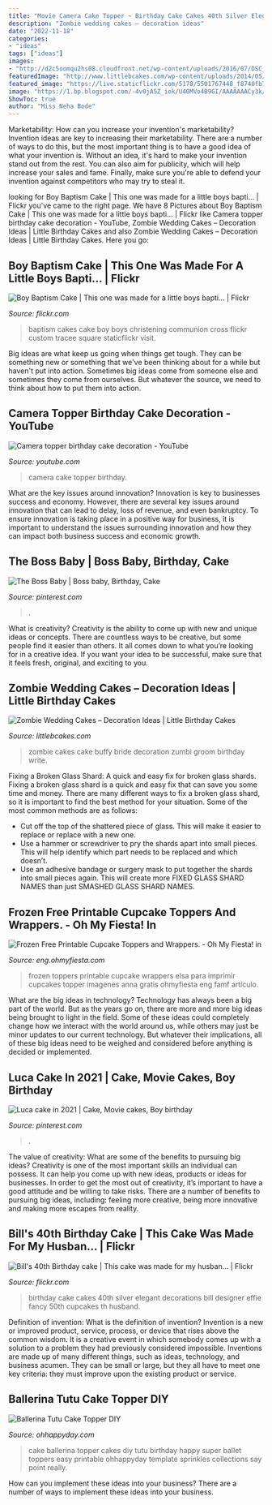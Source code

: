 ```yaml
---
title: "Movie Camera Cake Topper ~ Birthday Cake Cakes 40th Silver Elegant Decorations Bill Designer Effie Fancy 50th Cupcakes Th Husband"
description: "Zombie wedding cakes – decoration ideas"
date: "2022-11-18"
categories:
- "ideas"
tags: ["ideas"]
images:
- "http://d2c5oomqu2hs08.cloudfront.net/wp-content/uploads/2016/07/DSC_5060.jpg"
featuredImage: "http://www.littlebcakes.com/wp-content/uploads/2014/05/Zombie-Wedding-Cakes-Pictures.jpg"
featured_image: "https://live.staticflickr.com/5178/5501767448_f8740fb7dc_b.jpg"
image: "https://1.bp.blogspot.com/-4v0jA5Z_iok/U40MVo4B9GI/AAAAAAACy3k/bOudoR3KoG0/s1600/frozen-wrappers-and-toppers9.jpg"
ShowToc: true
author: "Miss Neha Bode"
---
```



Marketability: How can you increase your invention's marketability?
Invention ideas are key to increasing their marketability. There are a number of ways to do this, but the most important thing is to have a good idea of what your invention is. Without an idea, it's hard to make your invention stand out from the rest. You can also aim for publicity, which will help increase your sales and fame. Finally, make sure you're able to defend your invention against competitors who may try to steal it.

	

		
looking for Boy Baptism Cake | This one was made for a little boys bapti… | Flickr you've came to the right page. We have 8 Pictures about Boy Baptism Cake | This one was made for a little boys bapti… | Flickr like Camera topper birthday cake decoration - YouTube, Zombie Wedding Cakes – Decoration Ideas | Little Birthday Cakes and also Zombie Wedding Cakes – Decoration Ideas | Little Birthday Cakes. Here you go:
		
    
## Boy Baptism Cake | This One Was Made For A Little Boys Bapti… | Flickr

<img loading=lazy src="https://c2.staticflickr.com/8/7074/7194257786_b4a4d2d3f5_b.jpg" onerror="this.onerror=null;this.src='https://tse4.mm.bing.net/th?id=OIP.pqGvrKb0f5Len_2QeigJ0wHaHY&amp;pid=15.1';" alt="Boy Baptism Cake | This one was made for a little boys bapti… | Flickr">

_Source: flickr.com_

>baptism cakes cake boy boys christening communion cross flickr custom tracee square staticflickr visit. 

	

Big ideas are what keep us going when things get tough. They can be something new or something that we've been thinking about for a while but haven't put into action. Sometimes big ideas come from someone else and sometimes they come from ourselves. But whatever the source, we need to think about how to put them into action.

    
## Camera Topper Birthday Cake Decoration - YouTube

<img loading=lazy src="https://i.ytimg.com/vi/djZifhYO8mc/maxresdefault.jpg" onerror="this.onerror=null;this.src='https://tse2.mm.bing.net/th?id=OIP.-ziE4NDtWirua54NNoYBUwHaEK&amp;pid=15.1';" alt="Camera topper birthday cake decoration - YouTube">

_Source: youtube.com_

>camera cake topper birthday. 

	

What are the key issues around innovation?
Innovation is key to businesses success and economy. However, there are several key issues around innovation that can lead to delay, loss of revenue, and even bankruptcy. To ensure innovation is taking place in a positive way for business, it is important to understand the issues surrounding innovation and how they can impact both business success and economic growth.

    
## The Boss Baby | Boss Baby, Birthday, Cake

<img loading=lazy src="https://i.pinimg.com/736x/51/10/b1/5110b12c68f72fefe6425ebe0b2b1185.jpg" onerror="this.onerror=null;this.src='https://tse4.mm.bing.net/th?id=OIP.1ezJ0wEMGwAdzMW8XWhQJQHaJ_&amp;pid=15.1';" alt="The Boss Baby | Boss baby, Birthday, Cake">

_Source: pinterest.com_

>. 

	

What is creativity?
Creativity is the ability to come up with new and unique ideas or concepts. There are countless ways to be creative, but some people find it easier than others. It all comes down to what you’re looking for in a creative idea. If you want your idea to be successful, make sure that it feels fresh, original, and exciting to you.

    
## Zombie Wedding Cakes – Decoration Ideas | Little Birthday Cakes

<img loading=lazy src="http://www.littlebcakes.com/wp-content/uploads/2014/05/Zombie-Wedding-Cakes-Pictures.jpg" onerror="this.onerror=null;this.src='https://tse3.mm.bing.net/th?id=OIP.MdG5vi9LW2Y-w-O9KCgncgHaJ4&amp;pid=15.1';" alt="Zombie Wedding Cakes – Decoration Ideas | Little Birthday Cakes">

_Source: littlebcakes.com_

>zombie cakes cake buffy bride decoration zumbi groom birthday write. 

	

Fixing a Broken Glass Shard: A quick and easy fix for broken glass shards.
Fixing a broken glass shard is a quick and easy fix that can save you some time and money. There are many different ways to fix a broken glass shard, so it is important to find the best method for your situation. Some of the most common methods are as follows:
- Cut off the top of the shattered piece of glass. This will make it easier to replace or replace with a new one.
- Use a hammer or screwdriver to pry the shards apart into small pieces. This will help identify which part needs to be replaced and which doesn’t.
- Use an adhesive bandage or surgery mask to put together the shards into small pieces again. This will create more FIXED GLASS SHARD NAMES than just SMASHED GLASS SHARD NAMES.

    
## Frozen Free Printable Cupcake Toppers And Wrappers. - Oh My Fiesta! In

<img loading=lazy src="https://1.bp.blogspot.com/-4v0jA5Z_iok/U40MVo4B9GI/AAAAAAACy3k/bOudoR3KoG0/s1600/frozen-wrappers-and-toppers9.jpg" onerror="this.onerror=null;this.src='https://tse1.mm.bing.net/th?id=OIP.9HwgNFHtA31CFc8wbbQowwHaHa&amp;pid=15.1';" alt="Frozen Free Printable Cupcake Toppers and Wrappers. - Oh My Fiesta! in">

_Source: eng.ohmyfiesta.com_

>frozen toppers printable cupcake wrappers elsa para imprimir cupcakes topper imagenes anna gratis ohmyfiesta eng famf artículo. 

	

What are the big ideas in technology?
Technology has always been a big part of the world. But as the years go on, there are more and more big ideas being brought to light in the field. Some of these ideas could completely change how we interact with the world around us, while others may just be minor updates to our current technology. But whatever their implications, all of these big ideas need to be weighed and considered before anything is decided or implemented.

    
## Luca Cake In 2021 | Cake, Movie Cakes, Boy Birthday

<img loading=lazy src="https://i.pinimg.com/736x/2c/92/f5/2c92f55a964d192057ea3f4d1393e8d8.jpg" onerror="this.onerror=null;this.src='https://tse3.mm.bing.net/th?id=OIP.twPpHlpnB-DM1mgiVPDVBQHaJ3&amp;pid=15.1';" alt="Luca cake in 2021 | Cake, Movie cakes, Boy birthday">

_Source: pinterest.com_

>. 

	

The value of creativity: What are some of the benefits to pursuing big ideas?
Creativity is one of the most important skills an individual can possess. It can help you come up with new ideas, products or ideas for businesses. In order to get the most out of creativity, it’s important to have a good attitude and be willing to take risks. There are a number of benefits to pursuing big ideas, including: feeling more creative, being more innovative and making more escapes from reality.

    
## Bill&#039;s 40th Birthday Cake | This Cake Was Made For My Husban… | Flickr

<img loading=lazy src="https://live.staticflickr.com/5178/5501767448_f8740fb7dc_b.jpg" onerror="this.onerror=null;this.src='https://tse4.mm.bing.net/th?id=OIP.LUdjVfKytJkZktwrj5XlPwHaLG&amp;pid=15.1';" alt="Bill&#039;s 40th Birthday cake | This cake was made for my husban… | Flickr">

_Source: flickr.com_

>birthday cake cakes 40th silver elegant decorations bill designer effie fancy 50th cupcakes th husband. 

	

Definition of invention: What is the definition of invention?
Invention is a new or improved product, service, process, or device that rises above the common wisdom. It is a creative event in which somebody comes up with a solution to a problem they had previously considered impossible.
Inventions are made up of many different things, such as ideas, technology, and business acumen. They can be small or large, but they all have to meet one key criteria: they must improve upon the existing product or service.

    
## Ballerina Tutu Cake Topper DIY

<img loading=lazy src="http://d2c5oomqu2hs08.cloudfront.net/wp-content/uploads/2016/07/DSC_5060.jpg" onerror="this.onerror=null;this.src='https://tse3.mm.bing.net/th?id=OIP.LJOSS4QXcrdezQ1EJiCj3QHaLH&amp;pid=15.1';" alt="Ballerina Tutu Cake Topper DIY">

_Source: ohhappyday.com_

>cake ballerina topper cakes diy tutu birthday happy super ballet toppers easy printable ohhappyday template sprinkles collections say point really. 

	

How can you implement these ideas into your business?
There are a number of ways to implement these ideas into your business.


